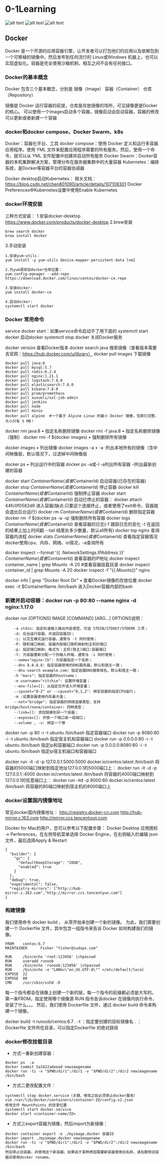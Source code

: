 # 0-1Learning

![alt text](../../static/common/svg/luoxiaosheng.svg "公众号")
![alt text](../../static/common/svg/luoxiaosheng_learning.svg "学习")
![alt text](../../static/common/svg/luoxiaosheng_wechat.svg "微信")


## Docker
Docker 是一个开源的应用容器引擎，让开发者可以打包他们的应用以及依赖包到一个可移植的镜像中，然后发布到任何流行的 Linux或Windows 机器上，也可以实现虚拟化。容器是完全使用沙箱机制，相互之间不会有任何接口。

### Docker的基本概念
Docker 包含三个基本概念，分别是
镜像（Image）
容器（Container）
仓库（Repository）

镜像是 Docker 运行容器的前提，仓库是存放镜像的场所，可见镜像更是Docker的核心。
可以使用一个images启动多个容器，镜像启动会启动容器，容器的修改可以更新或者新建一个容器

### docker和docker compose、Docker Swarm、k8s
Docker：容器化平台、工具
docker compose：使用 Docker 定义和运行多容器应用程序。使用 YML 文件来配置应用程序需要的所有服务。然后，使用一个命令，就可以从 YML 文件配置中创建并启动所有服务
Docker Swarm：Docker容器的本机集群解决方案，管理分布在服务器集群中的大量容器
Kubernetes：编排系统，是Docker等容器平台的容器协调器

Docker desktop启动Kubernetes：
相关文档：https://blog.csdn.net/chen801090/article/details/107108301
Docker Preferences中Kubernetes设置中使用Enable Kubernetes

### docker环境安装
三种方式安装：
1.安装docker-desktop
https://www.docker.com/products/docker-desktop
2.brew安装
```
brew search docker
brew install docker
```
3.手动安装
```
1.安装yum-utils：
yum install -y yum-utils device-mapper-persistent-data lvm2

2.为yum源添加docker仓库位置：
yum-config-manager --add-repo https://download.docker.com/linux/centos/docker-ce.repo

3.安装docker:
yum install docker-ce

4.启动docker:
systemctl start docker
```

### Docker 常用命令
service docker start：如果service命令启动不了用下面的
systemctl start docker  启动docker
systemctl stop docker   关闭Docker服务

docker version          查看Docker版本
docker search java      搜索镜像（查看版本需要去官网：https://hub.docker.com/u/library）
docker pull images      下载镜像
```
docker pull java:8
docker pull mysql:5.7
docker pull redis:6.2.4
docker pull nginx:1.21.1
docker pull logstash:7.8.0
docker pull elasticsearch:7.8.0
docker pull kibana:7.8.0
docker pull prom/prometheus
docker pull xuxueli/xxl-job-admin
docker pull jenkins
docker pull node
docker pull minio
docker pull alpine  #一个基于 Alpine Linux 的最小 Docker 镜像，包索引完整，大小只有 5 MB！
```
docker rmi java:8       • 指定名称删除镜像
docker rmi -f java:8    • 指定名称删除镜像（强制）
docker rmi -f $(docker images)  • 强制删除所有镜像

docker images           • 列出镜像
docker images -a        • -a :列出本地所有的镜像（含中间映像层，默认情况下，过滤掉中间映像层

docker ps           • 列出运行中的容器
docker ps -a或-l     -a列出所有容器	-l列出最新创建的容器

docker start $ContainerName(或者$ContainerId) 启动容器(已存在的容器)
docker stop $ContainerName(或者$ContainerId)  停止容器
docker kill $ContainerName(或者$ContainerId)  强制停止容器
docker start $ContainerName(或者$ContainerId) 启动已停止的容器：
docker attach 44fc0f0582d9                   进入容器(缺点:只要这个连接终止，或者使用了exit命令，容器就会退出后台运行)
docker rm $ContainerName(或者$ContainerId)    删除指定容器
docker rm -f $(docker ps -a -q)              强制删除所有容器
docker logs $ContainerName(或者$ContainerId)  查看容器的日志(-f 跟踪日志的变化 -t 在返回的结果上加上时间戳 --tail 结尾处多少数量，默认all所有)
docker top nginx    查询容器内进程
docker stats $ContainerName(或者$ContainerId) 查看指定容器情况docker使用cpu、内存、网络、io情况，-a查询所有

docker inspect --format '{{ .NetworkSettings.IPAddress }}' $ContainerName(或者$ContainerId) 查看容器的IP地址
docker inspect container_name | grep Mounts -A 20   #查看容器挂载目录
docker inspect container_id | grep Mounts -A 20
docker inspect -f "{{.Mounts}}" nginx

docker info | grep "Docker Root Dir"        • 查看Docker镜像的存放位置
docker exec -it $ContainerName /bin/bash  进入Docker容器内部的bash


### 新建并启动容器：docker run -p 80:80 --name nginx -d nginx:1.17.0
docker run [OPTIONS] IMAGE [COMMAND] [ARG...]
OPTIONS说明：
```
    -a stdin: 指定标准输入输出内容类型，可选 STDIN/STDOUT/STDERR 三项；
    -d: 后台运行容器，并返回容器ID；
    -i: 以交互模式运行容器，通常与 -t 同时使用；
    -P: 随机端口映射，容器内部端口随机映射到主机的端口
    -p: 指定端口映射，格式为：主机(宿主)端口:容器端口
    -t: 为容器重新分配一个伪输入终端，通常与 -i 同时使用；
    --name="nginx-lb": 为容器指定一个名称；
    --dns 8.8.8.8: 指定容器使用的DNS服务器，默认和宿主一致；
    --dns-search example.com: 指定容器DNS搜索域名，默认和宿主一致；
    -h "mars": 指定容器的hostname；
    -e username="ritchie": 设置环境变量；
    --env-file=[]: 从指定文件读入环境变量；
    --cpuset="0-2" or --cpuset="0,1,2": 绑定容器到指定CPU运行；
    -m :设置容器使用内存最大值；
    --net="bridge": 指定容器的网络连接类型，支持 bridge/host/none/container: 四种类型；
    --link=[]: 添加链接到另一个容器；
    --expose=[]: 开放一个端口或一组端口；
    --volume , -v: 绑定一个卷
```

docker run -p 80 -i -t ubuntu /bin/bash		指定容器端口
docker run -p 8080:80 -i -t ubuntu /bin/bash	指定宿主机和容器端口
docker run -p 0.0.0.0:80 -i -t ubuntu /bin/bash	指定ip和容器端口
docker run -p 0.0.0.0:8080:80 -i -t ubuntu /bin/bash	指定ip宿主机端口和容器端口

docker run -it -d -p 127.0.0.1:5000:5000 docker.io/centos:latest /bin/bash  将容器的5000端口映射到指定地址127.0.0.1的5000端口上：
docker run -it -d -p 127.0.0.1::4000 docker.io/centos:latest /bin/bash  将容器的4000端口映射到127.0.0.1的任意端口上：
docker run -itd -p 8000:80 docker.io/centos:latest /bin/bash    将容器的80端口映射到宿主机的8000端口上


### docker设置国内镜像地址
常见docker国内镜像地址：
http://registry.docker-cn.com
http://hub-mirror.c.163.com
http://mirror.ccs.tencentyun.com

Docker for Mac的用户，您可以参考以下配置步骤：
Docker Desktop 应用图标 -> Perferences，在左侧导航菜单选择 Docker Engine，在右侧输入栏编辑 json 文件，最后选择Apply & Restart
```
{
  "builder": {
    "gc": {
      "defaultKeepStorage": "20GB",
      "enabled": true
    }
  },
  "debug": true,
  "experimental": false,
  "registry-mirrors": ["http://hub-mirror.c.163.com","http://mirror.ccs.tencentyun.com"]
}
```



### 构建镜像
我们使用命令 docker build ， 从零开始来创建一个新的镜像。
为此，我们需要创建一个 Dockerfile 文件，其中包含一组指令来告诉 Docker 如何构建我们的镜像。
```
FROM    centos:6.7
MAINTAINER      Fisher "fisher@sudops.com"

RUN     /bin/echo 'root:123456' |chpasswd
RUN     useradd runoob
RUN     /bin/echo 'runoob:123456' |chpasswd
RUN     /bin/echo -e "LANG=\"en_US.UTF-8\"" >/etc/default/local
EXPOSE  22
EXPOSE  80
CMD     /usr/sbin/sshd -D
```
每一个指令都会在镜像上创建一个新的层，每一个指令的前缀都必须是大写的。
第一条FROM，指定使用哪个镜像源
RUN 指令告诉docker 在镜像内执行命令，安装了什么。。。
然后，我们使用 Dockerfile 文件，通过 docker build 命令来构建一个镜像。

docker build -t runoob/centos:6.7 .
-t ：指定要创建的目标镜像名
. ：Dockerfile 文件所在目录，可以指定Dockerfile 的绝对路径

### docker修改挂载目录
- 方式一重新创建容器：
```
docker ps  -a
docker commit 5a3422adeead newimagename
docker run -ti -v "$PWD/dir1":/dir1 -v "$PWD/dir2":/dir2 newimagename /bin/bash
```

- 方式二更改配置文件：
```
systemctl stop docker.service（关键，修改之前必须停止docker服务）
vim /var/lib/docker/containers/container-ID/config.v2.json
修改文件 MountPoints 的目录位置
systemctl start docker.service
docker start <container-name/ID>
```

- 方式三export容器为镜像，然后import为新镜像：
```
docker container export -o ./myimage.docker 容器ID
docker import ./myimage.docker newimagename
docker run -ti -v "$PWD/dir1":/dir1 -v "$PWD/dir2":/dir2 newimagename /bin/bash
然后停止旧容器，并使用这个新容器，如果由于某种原因需要新容器使用旧名称，请在删除旧容器后使用docker rename。
```


